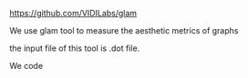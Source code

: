 https://github.com/VIDILabs/glam

We use glam tool to measure the aesthetic metrics of graphs

the input file of this tool is .dot file.

We code 
